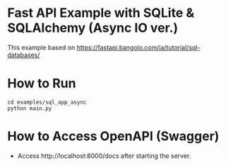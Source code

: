 # Fast API Example with SQLite & SQLAlchemy (Async IO ver.)
This example based on https://fastapi.tiangolo.com/ja/tutorial/sql-databases/

# How to Run
```
cd examples/sql_app_async
python main.py
```

# How to Access OpenAPI (Swagger)
- Access http://localhost:8000/docs after starting the server.
